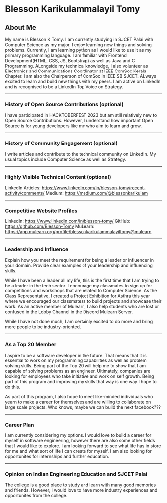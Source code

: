 # Blesson Karikulammalayil Tomy

## About Me

My name is Blesson K Tomy. I am currently studying in SJCET Palai with Computer Science as my major. I enjoy learning new things and solving problems. Currently, I am learning python as I would like to use it as my primary programming language. I am familiar with Frontend Development(HTML, CSS, JS, Bootstrap) as well as Java and C Programming. ALongside my technical knowledge, I also volunteer as Electronics and Communications Coordinator at IEEE ComSoc Kerala Chapter. I am also the Chairperson of ComSoc in IEEE SB SJCET. ALways excited to learn and build new things with my peers. I am active on LinkedIn and is recognised to be a LinkedIn Top Voice on Strategy.

---

### History of Open Source Contributions (optional)

I have participated in HACKTOBERFEST 2023 but am still relatively new to Open Source Contributions. However, I understand how important Open Source is for young developers like me who aim to learn and grow.

---

### History of Community Engagement (optional)

I write articles and contribute to the technical community on LinkedIn. My usual topics include Computer Science as well as Strategy. 

---

### Highly Visible Technical Content (optional)

LinkedIn Articles: https://www.linkedin.com/in/blesson-tomy/recent-activity/comments/
Medium: https://medium.com/@blessonkarikulam

---

### Competitive Website Profiles

LinkedIn: https://www.linkedin.com/in/blesson-tomy/
GitHub: https://github.com/Blesson-Tomy
MuLearn: https://app.mulearn.org/profile/blessonkarikulammalayiltomy@mulearn


---

### Leadership and Influence

Explain how you meet the requirement for being a leader or influencer in your domain. Provide clear examples of your leadership and influencing skills.

While I have been a leader all my life, this is the first time that I am trying to be a leader in the tech sector. I encourage my classmates to sign up for competitions and workshops that are related to Computer Science. As the Class Representative, I created a Project Exhibition for Asthra this year where we encouraged our classmatess to build projects and showcase their work. As an active member of Mulearn, I also help students who are lost or confused in the Lobby Channel in the Discord Mulearn Server.

While I have not done much, I am certainly excited to do more and bring more people to be industry-oriented.

---

### As a Top 20 Member

I aspire to be a software developer in the future. That means that it is essential to work on my programming capabilities as well as problem solving skills. Being part of the Top 20 will help me to show that I am capable of solving problems as an engineer. Ultimately, companies are looking for employees who take initiative and work on self growth. Being part of this program and improving my skills that way is one way I hope to do this.

As part of this program, I also hope to meet like-minded individuals who yearn to make a career for themselves and are willing to collaborate on large scale projects. Who knows, maybe we can build the next facebook???

---

### Career Plan

I am currently considering my options. I would love to build a career for myself in software engineering, however there are also some other fields that I would like to explore. I am looking forward to see what life has in store for me and what sort of life I can create for myself. I am also looking for opportunites for internships and further education.

---

### Opinion on Indian Engineering Education and SJCET Palai

The college is a good place to study and learn with many good memories and friends. However, I would love to have more industry experiences and opportunites from the college. 

